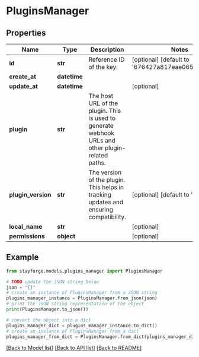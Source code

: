 # PluginsManager


## Properties

Name | Type | Description | Notes
------------ | ------------- | ------------- | -------------
**id** | **str** | Reference ID of the key. | [optional] [default to '676427a817eae06509b80a45']
**create_at** | **datetime** |  | 
**update_at** | **datetime** |  | [optional] 
**plugin** | **str** | The host URL of the plugin. This is used to generate webhook URLs and other plugin-related paths. | 
**plugin_version** | **str** | The version of the plugin. This helps in tracking updates and ensuring compatibility. | [optional] [default to 'latest']
**local_name** | **str** |  | [optional] 
**permissions** | **object** |  | [optional] 

## Example

```python
from stayforge.models.plugins_manager import PluginsManager

# TODO update the JSON string below
json = "{}"
# create an instance of PluginsManager from a JSON string
plugins_manager_instance = PluginsManager.from_json(json)
# print the JSON string representation of the object
print(PluginsManager.to_json())

# convert the object into a dict
plugins_manager_dict = plugins_manager_instance.to_dict()
# create an instance of PluginsManager from a dict
plugins_manager_from_dict = PluginsManager.from_dict(plugins_manager_dict)
```
[[Back to Model list]](../README.md#documentation-for-models) [[Back to API list]](../README.md#documentation-for-api-endpoints) [[Back to README]](../README.md)


